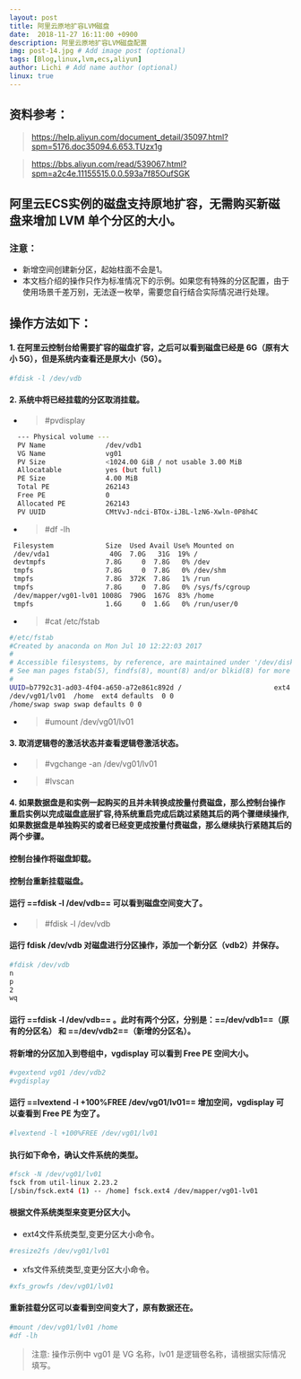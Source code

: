 ```yaml
---
layout: post
title: 阿里云原地扩容LVM磁盘
date:  2018-11-27 16:11:00 +0900  
description: 阿里云原地扩容LVM磁盘配置
img: post-14.jpg # Add image post (optional)
tags: [Blog,linux,lvm,ecs,aliyun]
author: Lichi # Add name author (optional)
linux: true
---
```


## 资料参考：
> https://help.aliyun.com/document_detail/35097.html?spm=5176.doc35094.6.653.TUzx1g

> https://bbs.aliyun.com/read/539067.html?spm=a2c4e.11155515.0.0.593a7f85OufSGK

## 阿里云ECS实例的磁盘支持原地扩容，无需购买新磁盘来增加 LVM 单个分区的大小。

### 注意：
- 新增空间创建新分区，起始柱面不会是1。
- 本文档介绍的操作只作为标准情况下的示例。如果您有特殊的分区配置，由于使用场景千差万别，无法逐一枚举，需要您自行结合实际情况进行处理。

## 操作方法如下：
#### 1. 在阿里云控制台给需要扩容的磁盘扩容，之后可以看到磁盘已经是 6G（原有大小 5G），但是系统内查看还是原大小（5G）。

```bash
#fdisk -l /dev/vdb
```

#### 2. 系统中将已经挂载的分区取消挂载。

- > #pvdisplay

```bash
  --- Physical volume ---
  PV Name               /dev/vdb1
  VG Name               vg01
  PV Size               <1024.00 GiB / not usable 3.00 MiB
  Allocatable           yes (but full)
  PE Size               4.00 MiB
  Total PE              262143
  Free PE               0
  Allocated PE          262143
  PV UUID               CMtVvJ-ndci-BTOx-iJBL-lzN6-Xwln-0P8h4C
```

- > #df -lh

```bash
 Filesystem             Size  Used Avail Use% Mounted on
 /dev/vda1               40G  7.0G   31G  19% /
 devtmpfs               7.8G     0  7.8G   0% /dev
 tmpfs                  7.8G     0  7.8G   0% /dev/shm
 tmpfs                  7.8G  372K  7.8G   1% /run
 tmpfs                  7.8G     0  7.8G   0% /sys/fs/cgroup
 /dev/mapper/vg01-lv01 1008G  790G  167G  83% /home
 tmpfs                  1.6G     0  1.6G   0% /run/user/0
```

- > #cat /etc/fstab

```bash
#/etc/fstab
#Created by anaconda on Mon Jul 10 12:22:03 2017
#
# Accessible filesystems, by reference, are maintained under '/dev/disk'
# See man pages fstab(5), findfs(8), mount(8) and/or blkid(8) for more info
#
UUID=b7792c31-ad03-4f04-a650-a72e861c892d /                       ext4    defaults        1 1
/dev/vg01/lv01  /home  ext4 defaults  0 0
/home/swap swap swap defaults 0 0
```

- > #umount /dev/vg01/lv01

#### 3. 取消逻辑卷的激活状态并查看逻辑卷激活状态。
- > #vgchange -an /dev/vg01/lv01
- > #lvscan

#### 4. 如果数据盘是和实例一起购买的且并未转换成按量付费磁盘，那么控制台操作重启实例以完成磁盘底层扩容,待系统重启完成后跳过紧随其后的两个骤继续操作,如果数据盘是单独购买的或者已经变更成按量付费磁盘，那么继续执行紧随其后的两个步骤。

#### 控制台操作将磁盘卸载。

#### 控制台重新挂载磁盘。

#### 运行 **==fdisk -l /dev/vdb==** 可以看到磁盘空间变大了。
- > #fdisk -l /dev/vdb

#### 运行 fdisk /dev/vdb 对磁盘进行分区操作，添加一个新分区（vdb2）并保存。

```bash
#fdisk /dev/vdb
n
p
2
wq
```

#### 运行 **==fdisk -l /dev/vdb==** 。此时有两个分区，分别是：**==/dev/vdb1==**（原有的分区名） 和 **==/dev/vdb2==**（新增的分区名）。

#### 将新增的分区加入到卷组中，vgdisplay 可以看到 Free PE 空间大小。
```bash
#vgextend vg01 /dev/vdb2
#vgdisplay
```

#### 运行 **==lvextend -l +100%FREE /dev/vg01/lv01==** 增加空间，vgdisplay 可以查看到 Free PE 为空了。
```bash
#lvextend -l +100%FREE /dev/vg01/lv01
```

#### 执行如下命令，确认文件系统的类型。
```bash
#fsck -N /dev/vg01/lv01
fsck from util-linux 2.23.2
[/sbin/fsck.ext4 (1) -- /home] fsck.ext4 /dev/mapper/vg01-lv01
```

#### 根据文件系统类型来变更分区大小。
- ext4文件系统类型,变更分区大小命令。
```bash
#resize2fs /dev/vg01/lv01 
```

-  xfs文件系统类型,变更分区大小命令。
```bash
#xfs_growfs /dev/vg01/lv01
```

#### 重新挂载分区可以查看到空间变大了，原有数据还在。
```bash
#mount /dev/vg01/lv01 /home
#df -lh
```

> 注意: 操作示例中 vg01 是 VG 名称，lv01 是逻辑卷名称，请根据实际情况填写。